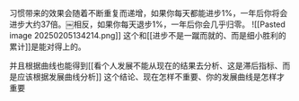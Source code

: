 习惯带来的效果会随着不断重复而递增，如果你每天都能进步1%，一年后你将会进步大约37倍。￼相反，如果你每天退步1%，一年后你会几乎归零。
![[Pasted image 20250205134214.png]]
这个和[[进步不是一蹴而就的、而是细小胜利的累计]]是能对得上的。

并且根据曲线也能得到[[看个人发展不能从现在的结果去分析、这是滞后指标、而是应该根据发展曲线分析]] 这个结论、现在怎样不重要、你的发展曲线是怎样才重要